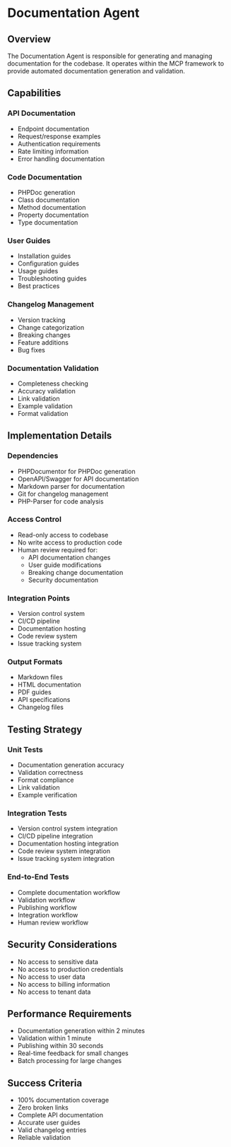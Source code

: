 # Documentation Agent

## Overview
The Documentation Agent is responsible for generating and managing documentation for the codebase. It operates within the MCP framework to provide automated documentation generation and validation.

## Capabilities

### API Documentation
- Endpoint documentation
- Request/response examples
- Authentication requirements
- Rate limiting information
- Error handling documentation

### Code Documentation
- PHPDoc generation
- Class documentation
- Method documentation
- Property documentation
- Type documentation

### User Guides
- Installation guides
- Configuration guides
- Usage guides
- Troubleshooting guides
- Best practices

### Changelog Management
- Version tracking
- Change categorization
- Breaking changes
- Feature additions
- Bug fixes

### Documentation Validation
- Completeness checking
- Accuracy validation
- Link validation
- Example validation
- Format validation

## Implementation Details

### Dependencies
- PHPDocumentor for PHPDoc generation
- OpenAPI/Swagger for API documentation
- Markdown parser for documentation
- Git for changelog management
- PHP-Parser for code analysis

### Access Control
- Read-only access to codebase
- No write access to production code
- Human review required for:
  - API documentation changes
  - User guide modifications
  - Breaking change documentation
  - Security documentation

### Integration Points
- Version control system
- CI/CD pipeline
- Documentation hosting
- Code review system
- Issue tracking system

### Output Formats
- Markdown files
- HTML documentation
- PDF guides
- API specifications
- Changelog files

## Testing Strategy

### Unit Tests
- Documentation generation accuracy
- Validation correctness
- Format compliance
- Link validation
- Example verification

### Integration Tests
- Version control system integration
- CI/CD pipeline integration
- Documentation hosting integration
- Code review system integration
- Issue tracking system integration

### End-to-End Tests
- Complete documentation workflow
- Validation workflow
- Publishing workflow
- Integration workflow
- Human review workflow

## Security Considerations
- No access to sensitive data
- No access to production credentials
- No access to user data
- No access to billing information
- No access to tenant data

## Performance Requirements
- Documentation generation within 2 minutes
- Validation within 1 minute
- Publishing within 30 seconds
- Real-time feedback for small changes
- Batch processing for large changes

## Success Criteria
- 100% documentation coverage
- Zero broken links
- Complete API documentation
- Accurate user guides
- Valid changelog entries
- Reliable validation 